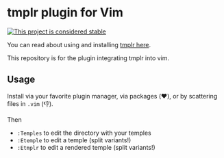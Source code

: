 # tmplr plugin for Vim

[![This project is considered stable](https://img.shields.io/badge/status-stable-success.svg)](https://benknoble.github.io/status/stable/)

You can read about using and installing [tmplr
here](https://github.com/benknoble/tmplr).

This repository is for the plugin integrating tmplr into vim.

## Usage

Install via your favorite plugin manager, via packages (:heart:), or by
scattering files in `.vim` (:-1:).

Then

- `:Temples` to edit the directory with your temples
- `:Etemple` to edit a temple (split variants!)
- `:Etmplr` to edit a rendered temple (split variants!)
